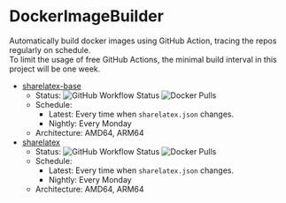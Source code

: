 # DockerImageBuilder
Automatically build docker images using GitHub Action, tracing the repos regularly on schedule.  
To limit the usage of free GitHub Actions, the minimal build interval in this project will be one week.
- [sharelatex-base](https://hub.docker.com/r/liuyujie99/sharelatex-base) 
  - Status:
  ![GitHub Workflow Status](https://img.shields.io/github/workflow/status/ActionsTools/DockerImageBuilder/sharelatex-base)
  ![Docker Pulls](https://img.shields.io/docker/pulls/liuyujie99/sharelatex-base)
  - Schedule: 
    - Latest: Every time when `sharelatex.json` changes.
    - Nightly: Every Monday
  - Architecture: AMD64, ARM64
- [sharelatex](https://hub.docker.com/r/liuyujie99/sharelatex) 
  - Status:
  ![GitHub Workflow Status](https://img.shields.io/github/workflow/status/ActionsTools/DockerImageBuilder/sharelatex)
  ![Docker Pulls](https://img.shields.io/docker/pulls/liuyujie99/sharelatex)
  - Schedule: 
    - Latest: Every time when `sharelatex.json` changes.
    - Nightly: Every Monday
  - Architecture: AMD64, ARM64

